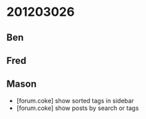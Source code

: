 # 201203026

## Ben



## Fred



## Mason
- [forum.coke] show sorted tags in sidebar
- [forum.coke] show posts by search or tags


